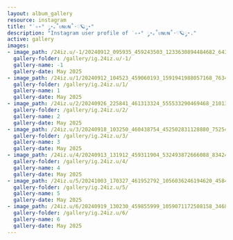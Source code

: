 ```yaml
---
layout: album_gallery
resource: instagram
title: "˙✧˖° ༘⋆｡˚ᴜɴᴜɴ˚⋅♡🪐༘⋆"
description: "Instagram user profile of ˙✧˖° ༘⋆｡˚ᴜɴᴜɴ˚⋅♡🪐༘⋆."
active: gallery
images: 
- image_path: /24iz.u/-1/20240912_095935_459243503_1233630894484682_643098887340002909_n.jpg
  gallery-folder: /gallery/ig.24iz.u/-1/
  gallery-name: -1
  gallery-date: May 2025
- image_path: /24iz.u/1/20240912_104523_459060193_1591941988057168_7634976842152884210_n.jpg
  gallery-folder: /gallery/ig.24iz.u/1/
  gallery-name: 1
  gallery-date: May 2025
- image_path: /24iz.u/2/20240926_225841_461313324_555533290469468_2101300160163196369_n.jpg
  gallery-folder: /gallery/ig.24iz.u/2/
  gallery-name: 2
  gallery-date: May 2025
- image_path: /24iz.u/3/20240918_103250_460438754_452502831128880_7525405105251467108_n.jpg
  gallery-folder: /gallery/ig.24iz.u/3/
  gallery-name: 3
  gallery-date: May 2025
- image_path: /24iz.u/4/20240913_131912_459311904_532493872666088_834245358709363158_n.jpg
  gallery-folder: /gallery/ig.24iz.u/4/
  gallery-name: 4
  gallery-date: May 2025
- image_path: /24iz.u/5/20241003_170327_461952792_1056036246194620_4584152274565040802_n.jpg
  gallery-folder: /gallery/ig.24iz.u/5/
  gallery-name: 5
  gallery-date: May 2025
- image_path: /24iz.u/6/20240919_130230_459855999_1059071172508158_3468822753622522154_n.jpg
  gallery-folder: /gallery/ig.24iz.u/6/
  gallery-name: 6
  gallery-date: May 2025
---
```


